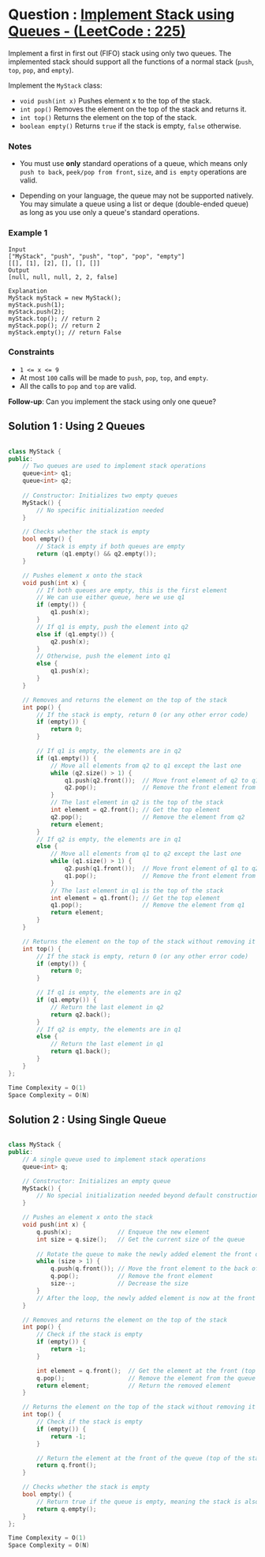 # Question : [Implement Stack using Queues - (LeetCode : 225)](https://leetcode.com/problems/implement-stack-using-queues/description/)

Implement a first in first out (FIFO) stack using only two queues. The implemented stack should support all the functions of a normal stack (`push`, `top`, `pop`, and `empty`).

Implement the `MyStack` class:
- `void push(int x)` Pushes element x to the top of the stack.
- `int pop()` Removes the element on the top of the stack and returns it.
- `int top()` Returns the element on the top of the stack.
- `boolean empty()` Returns `true` if the stack is empty, `false` otherwise.

### Notes
- You must use **only** standard operations of a queue, which means only `push to back`, `peek/pop from front`, `size`, and `is empty` operations are valid.

- Depending on your language, the queue may not be supported natively. You may simulate a queue using a list or deque (double-ended queue) as long as you use only a queue's standard operations.

### Example 1

```
Input
["MyStack", "push", "push", "top", "pop", "empty"]
[[], [1], [2], [], [], []]
Output
[null, null, null, 2, 2, false]

Explanation
MyStack myStack = new MyStack();
myStack.push(1);
myStack.push(2);
myStack.top(); // return 2
myStack.pop(); // return 2
myStack.empty(); // return False
```

### Constraints

-   `1 <= x <= 9`
-   At most `100` calls will be made to `push`, `pop`, `top`, and `empty`.
-   All the calls to `pop` and `top` are valid.

**Follow-up**: Can you implement the stack using only one queue?

## Solution 1 : Using 2 Queues

```Cpp

class MyStack {
public:
    // Two queues are used to implement stack operations
    queue<int> q1;
    queue<int> q2;
    
    // Constructor: Initializes two empty queues
    MyStack() {
        // No specific initialization needed
    }

    // Checks whether the stack is empty
    bool empty() {
        // Stack is empty if both queues are empty
        return (q1.empty() && q2.empty());
    }

    // Pushes element x onto the stack
    void push(int x) {
        // If both queues are empty, this is the first element
        // We can use either queue, here we use q1
        if (empty()) {
            q1.push(x);
        }
        // If q1 is empty, push the element into q2
        else if (q1.empty()) {
            q2.push(x);
        }
        // Otherwise, push the element into q1
        else {
            q1.push(x);
        }
    }

    // Removes and returns the element on the top of the stack
    int pop() {
        // If the stack is empty, return 0 (or any other error code)
        if (empty()) {
            return 0;
        }

        // If q1 is empty, the elements are in q2
        if (q1.empty()) {
            // Move all elements from q2 to q1 except the last one
            while (q2.size() > 1) {
                q1.push(q2.front());  // Move front element of q2 to q1
                q2.pop();             // Remove the front element from q2
            }
            // The last element in q2 is the top of the stack
            int element = q2.front(); // Get the top element
            q2.pop();                 // Remove the element from q2
            return element;
        }
        // If q2 is empty, the elements are in q1
        else {
            // Move all elements from q1 to q2 except the last one
            while (q1.size() > 1) {
                q2.push(q1.front());  // Move front element of q1 to q2
                q1.pop();             // Remove the front element from q1
            }
            // The last element in q1 is the top of the stack
            int element = q1.front(); // Get the top element
            q1.pop();                 // Remove the element from q1
            return element;
        }
    }

    // Returns the element on the top of the stack without removing it
    int top() {
        // If the stack is empty, return 0 (or any other error code)
        if (empty()) {
            return 0;
        }

        // If q1 is empty, the elements are in q2
        if (q1.empty()) {
            // Return the last element in q2
            return q2.back();
        }
        // If q2 is empty, the elements are in q1
        else {
            // Return the last element in q1
            return q1.back();
        }
    }
};

Time Complexity = O(1)
Space Complexity = O(N)
```

## Solution 2 : Using Single Queue

```Cpp

class MyStack {
public:
    // A single queue used to implement stack operations
    queue<int> q;

    // Constructor: Initializes an empty queue
    MyStack() {
        // No special initialization needed beyond default construction
    }

    // Pushes an element x onto the stack
    void push(int x) {
        q.push(x);             // Enqueue the new element
        int size = q.size();   // Get the current size of the queue
        
        // Rotate the queue to make the newly added element the front of the queue
        while (size > 1) {
            q.push(q.front()); // Move the front element to the back of the queue
            q.pop();           // Remove the front element
            size--;            // Decrease the size
        }
        // After the loop, the newly added element is now at the front of the queue
    }

    // Removes and returns the element on the top of the stack
    int pop() {
        // Check if the stack is empty
        if (empty()) {
            return -1;
        }

        int element = q.front();  // Get the element at the front (top of the stack)
        q.pop();                  // Remove the element from the queue
        return element;           // Return the removed element
    }

    // Returns the element on the top of the stack without removing it
    int top() {
        // Check if the stack is empty
        if (empty()) {
            return -1;
        }

        // Return the element at the front of the queue (top of the stack)
        return q.front();
    }

    // Checks whether the stack is empty
    bool empty() {
        // Return true if the queue is empty, meaning the stack is also empty
        return q.empty();
    }
};

Time Complexity = O(1)
Space Complexity = O(N)
```